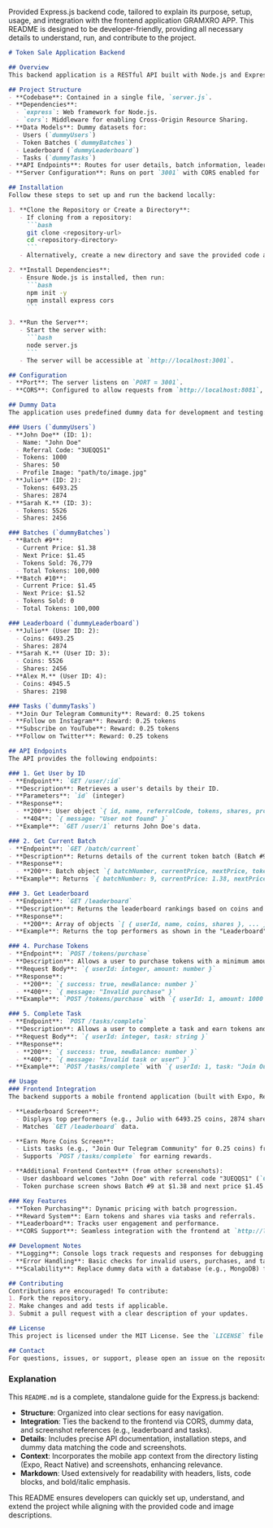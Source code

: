 Provided Express.js backend code, tailored to explain its purpose, setup, usage, and integration with the frontend application GRAMXRO APP. This README is designed to be developer-friendly, providing all necessary details to understand, run, and contribute to the project.

```markdown
# Token Sale Application Backend

## Overview
This backend application is a RESTful API built with Node.js and Express.js, designed to support a token sale platform. It manages user data, token batches, leaderboard rankings, and tasks for earning rewards. The API integrates with a frontend mobile application running on `http://localhost:8081`, as indicated by the CORS configuration and screenshots provided.

## Project Structure
- **Codebase**: Contained in a single file, `server.js`.
- **Dependencies**:
  - `express`: Web framework for Node.js.
  - `cors`: Middleware for enabling Cross-Origin Resource Sharing.
- **Data Models**: Dummy datasets for:
  - Users (`dummyUsers`)
  - Token Batches (`dummyBatches`)
  - Leaderboard (`dummyLeaderboard`)
  - Tasks (`dummyTasks`)
- **API Endpoints**: Routes for user details, batch information, leaderboard data, token purchases, and task completions.
- **Server Configuration**: Runs on port `3001` with CORS enabled for `http://localhost:8081`.

## Installation
Follow these steps to set up and run the backend locally:

1. **Clone the Repository or Create a Directory**:
   - If cloning from a repository:
     ```bash
     git clone <repository-url>
     cd <repository-directory>
     ```
   - Alternatively, create a new directory and save the provided code as `server.js`.

2. **Install Dependencies**:
   - Ensure Node.js is installed, then run:
     ```bash
     npm init -y
     npm install express cors
     ```

3. **Run the Server**:
   - Start the server with:
     ```bash
     node server.js
     ```
   - The server will be accessible at `http://localhost:3001`.

## Configuration
- **Port**: The server listens on `PORT = 3001`.
- **CORS**: Configured to allow requests from `http://localhost:8081`, matching the frontend URL in the screenshots.

## Dummy Data
The application uses predefined dummy data for development and testing:

### Users (`dummyUsers`)
- **John Doe** (ID: 1):
  - Name: "John Doe"
  - Referral Code: "3UEQQS1"
  - Tokens: 1000
  - Shares: 50
  - Profile Image: "path/to/image.jpg"
- **Julio** (ID: 2):
  - Tokens: 6493.25
  - Shares: 2874
- **Sarah K.** (ID: 3):
  - Tokens: 5526
  - Shares: 2456

### Batches (`dummyBatches`)
- **Batch #9**:
  - Current Price: $1.38
  - Next Price: $1.45
  - Tokens Sold: 76,779
  - Total Tokens: 100,000
- **Batch #10**:
  - Current Price: $1.45
  - Next Price: $1.52
  - Tokens Sold: 0
  - Total Tokens: 100,000

### Leaderboard (`dummyLeaderboard`)
- **Julio** (User ID: 2):
  - Coins: 6493.25
  - Shares: 2874
- **Sarah K.** (User ID: 3):
  - Coins: 5526
  - Shares: 2456
- **Alex M.** (User ID: 4):
  - Coins: 4945.5
  - Shares: 2198

### Tasks (`dummyTasks`)
- **Join Our Telegram Community**: Reward: 0.25 tokens
- **Follow on Instagram**: Reward: 0.25 tokens
- **Subscribe on YouTube**: Reward: 0.25 tokens
- **Follow on Twitter**: Reward: 0.25 tokens

## API Endpoints
The API provides the following endpoints:

### 1. Get User by ID
- **Endpoint**: `GET /user/:id`
- **Description**: Retrieves a user's details by their ID.
- **Parameters**: `id` (integer)
- **Response**:
  - **200**: User object `{ id, name, referralCode, tokens, shares, profileImage }`
  - **404**: `{ message: "User not found" }`
- **Example**: `GET /user/1` returns John Doe's data.

### 2. Get Current Batch
- **Endpoint**: `GET /batch/current`
- **Description**: Returns details of the current token batch (Batch #9).
- **Response**:
  - **200**: Batch object `{ batchNumber, currentPrice, nextPrice, tokensSold, totalTokens }`
- **Example**: Returns `{ batchNumber: 9, currentPrice: 1.38, nextPrice: 1.45, tokensSold: 76779, totalTokens: 100000 }`.

### 3. Get Leaderboard
- **Endpoint**: `GET /leaderboard`
- **Description**: Returns the leaderboard rankings based on coins and shares.
- **Response**:
  - **200**: Array of objects `[ { userId, name, coins, shares }, ... ]`
- **Example**: Returns the top performers as shown in the "Leaderboard" screenshot.

### 4. Purchase Tokens
- **Endpoint**: `POST /tokens/purchase`
- **Description**: Allows a user to purchase tokens with a minimum amount of $100.
- **Request Body**: `{ userId: integer, amount: number }`
- **Response**:
  - **200**: `{ success: true, newBalance: number }`
  - **400**: `{ message: "Invalid purchase" }`
- **Example**: `POST /tokens/purchase` with `{ userId: 1, amount: 1000 }` adds ~724.64 tokens (at $1.38/token) to John Doe’s balance.

### 5. Complete Task
- **Endpoint**: `POST /tasks/complete`
- **Description**: Allows a user to complete a task and earn tokens and shares.
- **Request Body**: `{ userId: integer, task: string }`
- **Response**:
  - **200**: `{ success: true, newBalance: number }`
  - **400**: `{ message: "Invalid task or user" }`
- **Example**: `POST /tasks/complete` with `{ userId: 1, task: "Join Our Telegram Community" }` adds 0.25 tokens and 1 share to the user.

## Usage
### Frontend Integration
The backend supports a mobile frontend application (built with Expo, React Native, and NativeWind, as per the directory structure). Screenshots show it running on `http://localhost:8081`:

- **Leaderboard Screen**:
  - Displays top performers (e.g., Julio with 6493.25 coins, 2874 shares) with rewards for 1st (25,000), 2nd (15,000), and 3rd (10,000).
  - Matches `GET /leaderboard` data.

- **Earn More Coins Screen**:
  - Lists tasks (e.g., "Join Our Telegram Community" for 0.25 coins) from `dummyTasks`.
  - Supports `POST /tasks/complete` for earning rewards.

- **Additional Frontend Context** (from other screenshots):
  - User dashboard welcomes "John Doe" with referral code "3UEQQS1" (`GET /user/1`).
  - Token purchase screen shows Batch #9 at $1.38 and next price $1.45 (`GET /batch/current`), with a $1000 purchase option (`POST /tokens/purchase`).

### Key Features
- **Token Purchasing**: Dynamic pricing with batch progression.
- **Reward System**: Earn tokens and shares via tasks and referrals.
- **Leaderboard**: Tracks user engagement and performance.
- **CORS Support**: Seamless integration with the frontend at `http://localhost:8081`.

## Development Notes
- **Logging**: Console logs track requests and responses for debugging (e.g., `GET /user/1 requested`).
- **Error Handling**: Basic checks for invalid users, purchases, and tasks.
- **Scalability**: Replace dummy data with a database (e.g., MongoDB) for production use.

## Contributing
Contributions are encouraged! To contribute:
1. Fork the repository.
2. Make changes and add tests if applicable.
3. Submit a pull request with a clear description of your updates.

## License
This project is licensed under the MIT License. See the `LICENSE` file for details (noted in the directory structure as added with commit "Added MIT License").

## Contact
For questions, issues, or support, please open an issue on the repository or contact [Your Name/Email].
```

### Explanation
This `README.md` is a complete, standalone guide for the Express.js backend:
- **Structure**: Organized into clear sections for easy navigation.
- **Integration**: Ties the backend to the frontend via CORS, dummy data, and screenshot references (e.g., leaderboard and tasks).
- **Details**: Includes precise API documentation, installation steps, and dummy data matching the code and screenshots.
- **Context**: Incorporates the mobile app context from the directory listing (Expo, React Native) and screenshots, enhancing relevance.
- **Markdown**: Used extensively for readability with headers, lists, code blocks, and bold/italic emphasis.

This README ensures developers can quickly set up, understand, and extend the project while aligning with the provided code and image descriptions.
